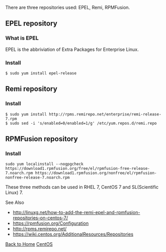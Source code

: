 There are three repositories used: EPEL, Remi, RPMFusion. 

## EPEL repository
### What is EPEL
EPEL is the abbriviation of Extra Packages for Enterprise Linux.
### Install
````
$ sudo yum install epel-release
````

## Remi repository
### Install
````
$ sudo yum install http://rpms.remirepo.net/enterprise/remi-release-7.rpm
$ sudo sed -i 's/enabled=0/enabled=1/g' /etc/yum.repos.d/remi.repo
````

## RPMFusion repository
### Install
````
sudo yum localinstall --nogpgcheck https://download1.rpmfusion.org/free/el/rpmfusion-free-release-7.noarch.rpm https://download1.rpmfusion.org/nonfree/el/rpmfusion-nonfree-release-7.noarch.rpm
````

These three methods can be used in RHEL 7, CentOS 7 and SL(Scientific Linux) 7.

See Also
* http://linuxg.net/how-to-add-the-remi-epel-and-rpmfusion-repositories-on-centos-7/
* https://rpmfusion.org/Configuration
* http://rpms.remirepo.net/
* https://wiki.centos.org/AdditionalResources/Repositories

[Back to Home](https://husthed.github.io) [CentOS](/OS/CentOS)

